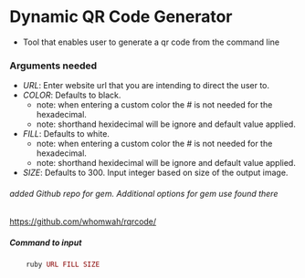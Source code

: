 # Dynamic QR Code Generator

- Tool that enables user to generate a qr code from the command line

### Arguments needed

- *URL*:  Enter website url that you are intending to direct the user to.
- *COLOR*: Defaults to black.
	- note: when entering a custom color the # is not needed for the hexadecimal. 
	- note: shorthand hexidecimal will be ignore and default value applied.
- *FILL*: Defaults to white.
	- note: when entering a custom color the # is not needed for the hexadecimal. 
	- note: shorthand hexidecimal will be ignore and default value applied.
- *SIZE*: Defaults to 300. Input integer based on size of the output image. 

###### added Github repo for gem. Additional options for gem use found there
https://github.com/whomwah/rqrcode/

##### Command to input
```ruby
	ruby URL FILL SIZE
```
